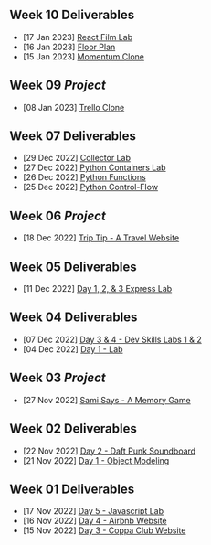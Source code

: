 ## Week 10 Deliverables
* [17 Jan 2023]  [React Film Lab](https://git.generalassemb.ly/sami-a/Week10Day03.git)
* [16 Jan 2023]  [Floor Plan](https://git.generalassemb.ly/sami-a/Week10Day02.git)
* [15 Jan 2023]  [Momentum Clone](https://git.generalassemb.ly/sami-a/Week10Day01.git)

## Week 09 _Project_
* [08 Jan 2023]  [Trello Clone](https://git.generalassemb.ly/sami-a/Project03.git)

## Week 07 Deliverables
* [29 Dec 2022]  [Collector Lab](https://git.generalassemb.ly/sami-a/Week07Day05.git)
* [27 Dec 2022]  [Python Containers Lab](https://git.generalassemb.ly/sami-a/Week07Day03.git)
* [26 Dec 2022]  [Python Functions](https://git.generalassemb.ly/sami-a/Week07Day02.git)
* [25 Dec 2022]  [Python Control-Flow](https://git.generalassemb.ly/sami-a/Week07Day01.git)

## Week 06 _Project_
* [18 Dec 2022]  [Trip Tip - A Travel Website](https://git.generalassemb.ly/sami-a/Project02.git)

## Week 05 Deliverables
* [11 Dec 2022]  [Day 1, 2, & 3 Express Lab](https://git.generalassemb.ly/sami-a/Express-Lab.git)

## Week 04 Deliverables
* [07 Dec 2022]  [Day 3 & 4 - Dev Skills Labs 1 & 2](https://git.generalassemb.ly/sami-a/Week04Day03-04.git)
* [04 Dec 2022]  [Day 1 - Lab](https://git.generalassemb.ly/sami-a/Week04d01.git)

## Week 03 _Project_
* [27 Nov 2022]  [Sami Says - A Memory Game](https://git.generalassemb.ly/sami-a/project01.git)

## Week 02 Deliverables
* [22 Nov 2022]  [Day 2 - Daft Punk Soundboard](https://git.generalassemb.ly/sami-a/Week02d02.git) 
* [21 Nov 2022]  [Day 1 - Object Modeling](https://git.generalassemb.ly/sami-a/week02d01.git) 

## Week 01 Deliverables
* [17 Nov 2022]  [Day 5 - Javascript Lab](https://git.generalassemb.ly/sami-a/Week01Day05.git) 
* [16 Nov 2022]  [Day 4 - Airbnb Website](https://git.generalassemb.ly/sami-a/Week01Day04.git) 
* [15 Nov 2022]  [Day 3 - Coppa Club Website](https://git.generalassemb.ly/sami-a/Week01Day03.git) 
